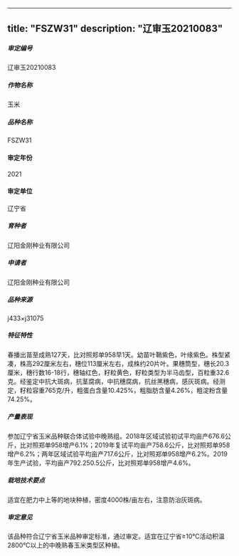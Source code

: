 
---
title: "FSZW31"
description: "辽审玉20210083"
---
##### 审定编号 
辽审玉20210083

##### 作物名称
玉米

##### 品种名称
FSZW31

#### 审定年份
2021	

#### 审定单位
辽宁省

##### 育种者
辽阳金刚种业有限公司

##### 申请者
辽阳金刚种业有限公司

##### 品种来源
j433×j31075

##### 特征特性
春播出苗至成熟127天，比对照郑单958早1天。幼苗叶鞘紫色，叶缘紫色。株型紧凑，株高292厘米左右，穗位113厘米左右，成株约20片叶。果穗筒型，穗长20.3厘米，穗行数16-18行，穗轴红色，籽粒黄色，籽粒类型为半马齿型，百粒重32.6克。经鉴定中抗大斑病，抗茎腐病，中抗穗腐病，抗丝黑穗病，感灰斑病。经测定，籽粒容重765克/升，粗蛋白含量10.425%，粗脂肪含量4.26%，粗淀粉含量74.25%。

##### 产量表现
参加辽宁省玉米品种联合体试验中晚熟组。2018年区域试验初试平均亩产676.6公斤，比对照郑单958增产6.1%；2019年复试平均亩产758.6公斤，比对照郑单958增产6.2%；两年区域试验平均亩产717.6公斤，比对照郑单958增产6.2%。2019年生产试验，平均亩产792.250.5公斤，比对照郑单958增产4.6%。

##### 栽培技术要点
适宜在肥力中上等的地块种植，密度4000株/亩左右，注意防治灰斑病。

##### 审定意见
该品种符合辽宁省玉米品种审定标准，通过审定。适宜在辽宁省≥10℃活动积温2800℃以上的中晚熟春玉米类型区种植。



